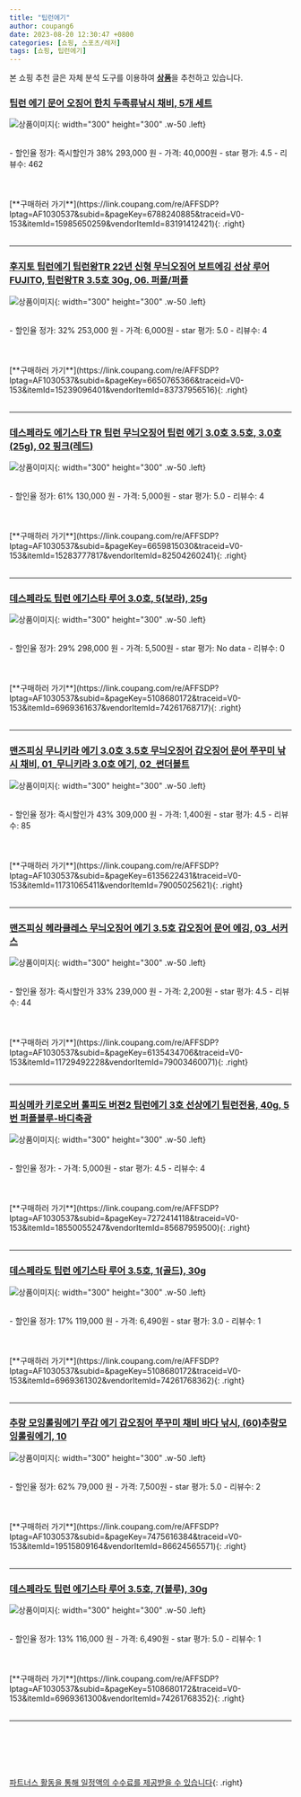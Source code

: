 ```yaml
---
title: "팁런에기"
author: coupang6
date: 2023-08-20 12:30:47 +0800
categories: [쇼핑, 스포츠/레저]
tags: [쇼핑, 팁런에기]
---
```


본 쇼핑 추천 글은 자체 분석 도구를 이용하여 [**상품**](https://link.coupang.com/a/bao1ui)을 추천하고 있습니다.

### [팁런 에기 문어 오징어 한치 두족류낚시 채비, 5개 세트](https://link.coupang.com/re/AFFSDP?lptag=AF1030537&subid=&pageKey=6788240885&traceid=V0-153&itemId=15985650259&vendorItemId=83191412421)

![상품이미지](https://thumbnail9.coupangcdn.com/thumbnails/remote/230x230ex/image/vendor_inventory/a726/0540d35170dfdf4ab532d9cbf78d4f075d32b1a578515bb2131367f57082.png){: width="300" height="300" .w-50 .left}


<br>
- 할인율 정가: 즉시할인가 38%  293,000   원
- 가격: 40,000원
- star 평가: 4.5
- 리뷰수: 462
<br>
<br>
<br>
<br>
[**구매하러 가기**](https://link.coupang.com/re/AFFSDP?lptag=AF1030537&subid=&pageKey=6788240885&traceid=V0-153&itemId=15985650259&vendorItemId=83191412421){: .right}
<br>
<br>

---

### [후지토 팁런에기 팁런왕TR 22년 신형 무늬오징어 보트에깅 선상 루어 FUJITO, 팁런왕TR 3.5호 30g, 06. 퍼플/퍼플](https://link.coupang.com/re/AFFSDP?lptag=AF1030537&subid=&pageKey=6650765366&traceid=V0-153&itemId=15239096401&vendorItemId=83737956516)

![상품이미지](https://thumbnail9.coupangcdn.com/thumbnails/remote/230x230ex/image/vendor_inventory/38b3/49911c3b375c3894d0223b5b8a21c70f54407e896ed9a5b6b3370d395757.jpg){: width="300" height="300" .w-50 .left}


<br>
- 할인율 정가: 32%  253,000   원
- 가격: 6,000원
- star 평가: 5.0
- 리뷰수: 4
<br>
<br>
<br>
<br>
[**구매하러 가기**](https://link.coupang.com/re/AFFSDP?lptag=AF1030537&subid=&pageKey=6650765366&traceid=V0-153&itemId=15239096401&vendorItemId=83737956516){: .right}
<br>
<br>

---

### [데스페라도 에기스타 TR 팁런 무늬오징어 팁런 에기 3.0호 3.5호, 3.0호(25g), 02 핑크(레드)](https://link.coupang.com/re/AFFSDP?lptag=AF1030537&subid=&pageKey=6659815030&traceid=V0-153&itemId=15283777817&vendorItemId=82504260241)

![상품이미지](https://thumbnail10.coupangcdn.com/thumbnails/remote/230x230ex/image/vendor_inventory/71a9/949a5ff24be74862dd6a5b80ac16542ce042124a88cb2b807da03f1e8194.jpg){: width="300" height="300" .w-50 .left}


<br>
- 할인율 정가: 61%  130,000   원
- 가격: 5,000원
- star 평가: 5.0
- 리뷰수: 4
<br>
<br>
<br>
<br>
[**구매하러 가기**](https://link.coupang.com/re/AFFSDP?lptag=AF1030537&subid=&pageKey=6659815030&traceid=V0-153&itemId=15283777817&vendorItemId=82504260241){: .right}
<br>
<br>

---

### [데스페라도 팁런 에기스타 루어 3.0호, 5(보라), 25g](https://link.coupang.com/re/AFFSDP?lptag=AF1030537&subid=&pageKey=5108680172&traceid=V0-153&itemId=6969361637&vendorItemId=74261768717)

![상품이미지](https://thumbnail6.coupangcdn.com/thumbnails/remote/230x230ex/image/retail/images/2021/03/03/13/7/74b9831e-e645-48c9-b1b6-7a9a3884cfb6.jpg){: width="300" height="300" .w-50 .left}


<br>
- 할인율 정가: 29%  298,000   원
- 가격: 5,500원
- star 평가: No data
- 리뷰수: 0
<br>
<br>
<br>
<br>
[**구매하러 가기**](https://link.coupang.com/re/AFFSDP?lptag=AF1030537&subid=&pageKey=5108680172&traceid=V0-153&itemId=6969361637&vendorItemId=74261768717){: .right}
<br>
<br>

---

### [맨즈피싱 무니키라 에기 3.0호 3.5호 무늬오징어 갑오징어 문어 쭈꾸미 낚시 채비, 01_무니키라 3.0호 에기, 02_썬더볼트](https://link.coupang.com/re/AFFSDP?lptag=AF1030537&subid=&pageKey=6135622431&traceid=V0-153&itemId=11731065411&vendorItemId=79005025621)

![상품이미지](https://thumbnail9.coupangcdn.com/thumbnails/remote/230x230ex/image/vendor_inventory/773c/7344c6963d310b2d0c8575a1731adfffd43bde128f1d13ae63ddefbc1f37.jpg){: width="300" height="300" .w-50 .left}


<br>
- 할인율 정가: 즉시할인가 43%  309,000   원
- 가격: 1,400원
- star 평가: 4.5
- 리뷰수: 85
<br>
<br>
<br>
<br>
[**구매하러 가기**](https://link.coupang.com/re/AFFSDP?lptag=AF1030537&subid=&pageKey=6135622431&traceid=V0-153&itemId=11731065411&vendorItemId=79005025621){: .right}
<br>
<br>

---

### [맨즈피싱 헤라클레스 무늬오징어 에기 3.5호 갑오징어 문어 에깅, 03_서커스](https://link.coupang.com/re/AFFSDP?lptag=AF1030537&subid=&pageKey=6135434706&traceid=V0-153&itemId=11729492228&vendorItemId=79003460071)

![상품이미지](https://thumbnail10.coupangcdn.com/thumbnails/remote/230x230ex/image/vendor_inventory/b53b/fb596e02e47092db6b5b9f705b2fa55a06105b54ad3de1d8496b10fa50c5.jpg){: width="300" height="300" .w-50 .left}


<br>
- 할인율 정가: 즉시할인가 33%  239,000   원
- 가격: 2,200원
- star 평가: 4.5
- 리뷰수: 44
<br>
<br>
<br>
<br>
[**구매하러 가기**](https://link.coupang.com/re/AFFSDP?lptag=AF1030537&subid=&pageKey=6135434706&traceid=V0-153&itemId=11729492228&vendorItemId=79003460071){: .right}
<br>
<br>

---

### [피싱메카 키로오버 톨피도 버젼2 팁런에기 3호 선상에기 팁런전용, 40g, 5번 퍼플블루-바디축광](https://link.coupang.com/re/AFFSDP?lptag=AF1030537&subid=&pageKey=7272414118&traceid=V0-153&itemId=18550055247&vendorItemId=85687959500)

![상품이미지](https://thumbnail7.coupangcdn.com/thumbnails/remote/230x230ex/image/vendor_inventory/3dc5/54cd0ad78057e1ed3efbbd5e0437147808e317c988f808381bc355e036a1.jpg){: width="300" height="300" .w-50 .left}


<br>
- 할인율 정가: 
- 가격: 5,000원
- star 평가: 4.5
- 리뷰수: 4
<br>
<br>
<br>
<br>
[**구매하러 가기**](https://link.coupang.com/re/AFFSDP?lptag=AF1030537&subid=&pageKey=7272414118&traceid=V0-153&itemId=18550055247&vendorItemId=85687959500){: .right}
<br>
<br>

---

### [데스페라도 팁런 에기스타 루어 3.5호, 1(골드), 30g](https://link.coupang.com/re/AFFSDP?lptag=AF1030537&subid=&pageKey=5108680172&traceid=V0-153&itemId=6969361302&vendorItemId=74261768362)

![상품이미지](https://thumbnail7.coupangcdn.com/thumbnails/remote/230x230ex/image/retail/images/1679054430492274-3b9ed141-d727-4c1b-b499-15e3352549d1.jpg){: width="300" height="300" .w-50 .left}


<br>
- 할인율 정가: 17%  119,000   원
- 가격: 6,490원
- star 평가: 3.0
- 리뷰수: 1
<br>
<br>
<br>
<br>
[**구매하러 가기**](https://link.coupang.com/re/AFFSDP?lptag=AF1030537&subid=&pageKey=5108680172&traceid=V0-153&itemId=6969361302&vendorItemId=74261768362){: .right}
<br>
<br>

---

### [추랑 모잉롤링에기 쭈갑 에기 갑오징어 쭈꾸미 채비 바다 낚시, (60)추랑모잉롤링에기, 10](https://link.coupang.com/re/AFFSDP?lptag=AF1030537&subid=&pageKey=7475616384&traceid=V0-153&itemId=19515809164&vendorItemId=86624565571)

![상품이미지](https://thumbnail8.coupangcdn.com/thumbnails/remote/230x230ex/image/vendor_inventory/8872/ae0e6ee9f0149ff18a08a512adf4c705f13c36aea2a9471ad5b78b557410.jpg){: width="300" height="300" .w-50 .left}


<br>
- 할인율 정가: 62%  79,000   원
- 가격: 7,500원
- star 평가: 5.0
- 리뷰수: 2
<br>
<br>
<br>
<br>
[**구매하러 가기**](https://link.coupang.com/re/AFFSDP?lptag=AF1030537&subid=&pageKey=7475616384&traceid=V0-153&itemId=19515809164&vendorItemId=86624565571){: .right}
<br>
<br>

---

### [데스페라도 팁런 에기스타 루어 3.5호, 7(블루), 30g](https://link.coupang.com/re/AFFSDP?lptag=AF1030537&subid=&pageKey=5108680172&traceid=V0-153&itemId=6969361300&vendorItemId=74261768352)

![상품이미지](https://thumbnail8.coupangcdn.com/thumbnails/remote/230x230ex/image/retail/images/1679073962521384-c315e951-84a0-4547-b79d-9000ae244d86.jpg){: width="300" height="300" .w-50 .left}


<br>
- 할인율 정가: 13%  116,000   원
- 가격: 6,490원
- star 평가: 5.0
- 리뷰수: 1
<br>
<br>
<br>
<br>
[**구매하러 가기**](https://link.coupang.com/re/AFFSDP?lptag=AF1030537&subid=&pageKey=5108680172&traceid=V0-153&itemId=6969361300&vendorItemId=74261768352){: .right}
<br>
<br>

---
<br><br><br><br><br> [파트너스 활동을 통해 일정액의 수수료를 제공받을 수 있습니다](https://link.coupang.com/a/bao1ui){: .right}